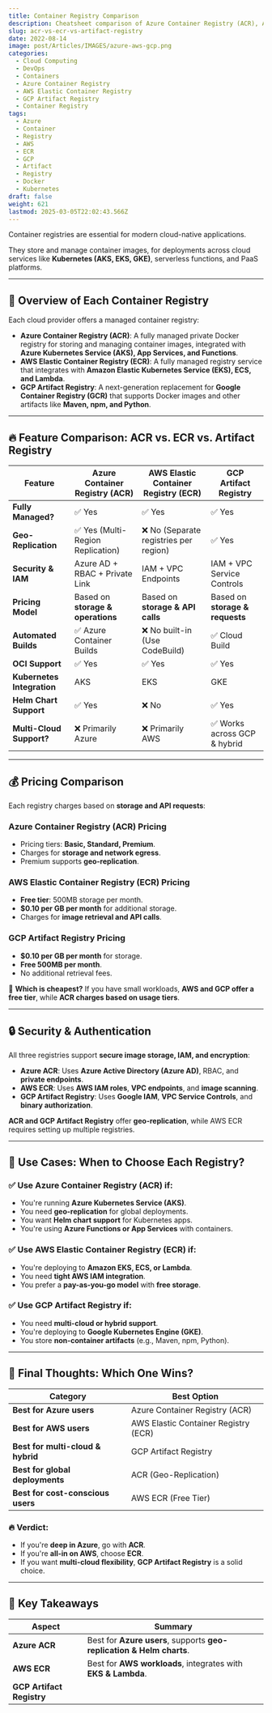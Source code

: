 ```yaml
---
title: Container Registry Comparison
description: Cheatsheet comparison of Azure Container Registry (ACR), AWS Elastic Container Registry (ECR), and GCP Artifact Registry
slug: acr-vs-ecr-vs-artifact-registry
date: 2022-08-14
image: post/Articles/IMAGES/azure-aws-gcp.png
categories:
  - Cloud Computing
  - DevOps
  - Containers
  - Azure Container Registry
  - AWS Elastic Container Registry
  - GCP Artifact Registry
  - Container Registry
tags:
  - Azure
  - Container
  - Registry
  - AWS
  - ECR
  - GCP
  - Artifact
  - Registry
  - Docker
  - Kubernetes
draft: false
weight: 621
lastmod: 2025-03-05T22:02:43.566Z
---
```

Container registries are essential for modern cloud-native applications.

They store and manage container images, for deployments across cloud services like **Kubernetes (AKS, EKS, GKE)**, serverless functions, and PaaS platforms.

<!-- 
But which one should you use: **Azure Container Registry (ACR), AWS Elastic Container Registry (ECR), or GCP Artifact Registry?** Let's break it down! -->

***

## 🚀 **Overview of Each Container Registry**

Each cloud provider offers a managed container registry:

* **Azure Container Registry (ACR)**: A fully managed private Docker registry for storing and managing container images, integrated with **Azure Kubernetes Service (AKS), App Services, and Functions**.
* **AWS Elastic Container Registry (ECR)**: A fully managed registry service that integrates with **Amazon Elastic Kubernetes Service (EKS), ECS, and Lambda**.
* **GCP Artifact Registry**: A next-generation replacement for **Google Container Registry (GCR)** that supports Docker images and other artifacts like **Maven, npm, and Python**.

***

## 🔥 **Feature Comparison: ACR vs. ECR vs. Artifact Registry**

| Feature                    | **Azure Container Registry (ACR)** | **AWS Elastic Container Registry (ECR)** | **GCP Artifact Registry**       |
| -------------------------- | ---------------------------------- | ---------------------------------------- | ------------------------------- |
| **Fully Managed?**         | ✅ Yes                              | ✅ Yes                                    | ✅ Yes                           |
| **Geo-Replication**        | ✅ Yes (Multi-Region Replication)   | ❌ No (Separate registries per region)    | ✅ Yes                           |
| **Security & IAM**         | Azure AD + RBAC + Private Link     | IAM + VPC Endpoints                      | IAM + VPC Service Controls      |
| **Pricing Model**          | Based on **storage & operations**  | Based on **storage & API calls**         | Based on **storage & requests** |
| **Automated Builds**       | ✅ Azure Container Builds           | ❌ No built-in (Use CodeBuild)            | ✅ Cloud Build                   |
| **OCI Support**            | ✅ Yes                              | ✅ Yes                                    | ✅ Yes                           |
| **Kubernetes Integration** | AKS                                | EKS                                      | GKE                             |
| **Helm Chart Support**     | ✅ Yes                              | ❌ No                                     | ✅ Yes                           |
| **Multi-Cloud Support?**   | ❌ Primarily Azure                  | ❌ Primarily AWS                          | ✅ Works across GCP & hybrid     |

***

## 💰 **Pricing Comparison**

Each registry charges based on **storage and API requests**:

### **Azure Container Registry (ACR) Pricing**

* Pricing tiers: **Basic, Standard, Premium**.
* Charges for **storage and network egress**.
* Premium supports **geo-replication**.

### **AWS Elastic Container Registry (ECR) Pricing**

* **Free tier**: 500MB storage per month.
* **\$0.10 per GB per month** for additional storage.
* Charges for **image retrieval and API calls**.

### **GCP Artifact Registry Pricing**

* **\$0.10 per GB per month** for storage.
* **Free 500MB per month**.
* No additional retrieval fees.

🔹 **Which is cheapest?** If you have small workloads, **AWS and GCP offer a free tier**, while **ACR charges based on usage tiers**.

***

## 🔒 **Security & Authentication**

All three registries support **secure image storage, IAM, and encryption**:

* **Azure ACR**: Uses **Azure Active Directory (Azure AD)**, RBAC, and **private endpoints**.
* **AWS ECR**: Uses **AWS IAM roles**, **VPC endpoints**, and **image scanning**.
* **GCP Artifact Registry**: Uses **Google IAM**, **VPC Service Controls**, and **binary authorization**.

**ACR and GCP Artifact Registry** offer **geo-replication**, while AWS ECR requires setting up multiple registries.

***

## 🚀 **Use Cases: When to Choose Each Registry?**

### ✅ **Use Azure Container Registry (ACR) if:**

* You're running **Azure Kubernetes Service (AKS)**.
* You need **geo-replication** for global deployments.
* You want **Helm chart support** for Kubernetes apps.
* You're using **Azure Functions or App Services** with containers.

### ✅ **Use AWS Elastic Container Registry (ECR) if:**

* You're deploying to **Amazon EKS, ECS, or Lambda**.
* You need **tight AWS IAM integration**.
* You prefer a **pay-as-you-go model** with **free storage**.

### ✅ **Use GCP Artifact Registry if:**

* You need **multi-cloud or hybrid support**.
* You're deploying to **Google Kubernetes Engine (GKE)**.
* You store **non-container artifacts** (e.g., Maven, npm, Python).

***

## 🎯 **Final Thoughts: Which One Wins?**

| Category                          | **Best Option**                      |
| --------------------------------- | ------------------------------------ |
| **Best for Azure users**          | Azure Container Registry (ACR)       |
| **Best for AWS users**            | AWS Elastic Container Registry (ECR) |
| **Best for multi-cloud & hybrid** | GCP Artifact Registry                |
| **Best for global deployments**   | ACR (Geo-Replication)                |
| **Best for cost-conscious users** | AWS ECR (Free Tier)                  |

### **🔥 Verdict:**

* If you're **deep in Azure**, go with **ACR**.
* If you're **all-in on AWS**, choose **ECR**.
* If you want **multi-cloud flexibility**, **GCP Artifact Registry** is a solid choice.

<!-- Each service excels in different areas, so choose based on your cloud infrastructure! -->

***

## 📌 **Key Takeaways**

| **Aspect**                | **Summary**                                                           |
| ------------------------- | --------------------------------------------------------------------- |
| **Azure ACR**             | Best for **Azure users**, supports **geo-replication & Helm charts**. |
| **AWS ECR**               | Best for **AWS workloads**, integrates with **EKS & Lambda**.         |
| **GCP Artifact Registry** |                                                                       |
